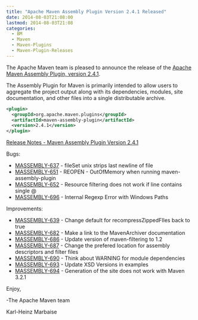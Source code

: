 ```yaml
---
title: "Apache Maven Assembly Plugin Version 2.4.1 Released"
date: 2014-08-03T21:08:00
lastmod: 2014-08-03T21:08
categories:
  - BM
  - Maven
  - Maven-Plugins
  - Maven-Plugin-Releases
---
```

The Apache Maven team is pleased to announce the release of the 
[Apache Maven Assembly Plugin, version 2.4.1](http://maven.apache.org/plugins/maven-assembly-plugin).

The Assembly Plugin for Maven is primarily intended to allow users to aggregate
the project output along with its dependencies, modules, site documentation,
and other files into a single distributable archive.

```xml
<plugin>
  <groupId>org.apache.maven.plugins</groupId>
  <artifactId>maven-assembly-plugin</artifactId>
  <version>2.4.1</version>
</plugin>
```
<!-- more -->

[Release Notes - Maven Assembly Plugin Version 2.4.1](http://jira.codehaus.org/secure/ReleaseNote.jspa?projectId=11126&version=20438)

Bugs:

 * [MASSEMBLY-637](https://issues.apache.org/jira/browse/MASSEMBLY-637) - fileSet <lineEnding>unix</lineEnding> strips last newline of file
 * [MASSEMBLY-651](https://issues.apache.org/jira/browse/MASSEMBLY-651) - REOPEN - OutOfMemory when running maven-assembly-plugin
 * [MASSEMBLY-652](https://issues.apache.org/jira/browse/MASSEMBLY-652) - Resource filtering does not work if line contains single @
 * [MASSEMBLY-696](https://issues.apache.org/jira/browse/MASSEMBLY-696) - Internal Regexp Error with Windows Paths

Improvements:

 * [MASSEMBLY-639](https://issues.apache.org/jira/browse/MASSEMBLY-639) - Change default for recompressZippedFIles back to true
 * [MASSEMBLY-682](https://issues.apache.org/jira/browse/MASSEMBLY-682) - Make a link to the MavenArchiver documentation
 * [MASSEMBLY-686](https://issues.apache.org/jira/browse/MASSEMBLY-686) - Update version of maven-filtering to 1.2
 * [MASSEMBLY-687](https://issues.apache.org/jira/browse/MASSEMBLY-687) - Change the prefered location for assembly descriptors and filter files
 * [MASSEMBLY-690](https://issues.apache.org/jira/browse/MASSEMBLY-690) - Think about WARNING for module dependencies
 * [MASSEMBLY-693](https://issues.apache.org/jira/browse/MASSEMBLY-693) - Update XSD Versions in examples
 * [MASSEMBLY-694](https://issues.apache.org/jira/browse/MASSEMBLY-694) - Generation of the site does not work with Maven 3.2.1

Enjoy,

-The Apache Maven team

Karl-Heinz Marbaise
